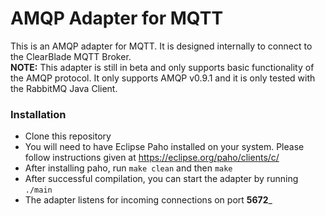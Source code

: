 # AMQP Adapter for MQTT

This is an AMQP adapter for MQTT. It is designed internally to connect to the ClearBlade MQTT Broker.  
__NOTE:__ This adapter is still in beta and only supports basic functionality of the AMQP protocol. It only supports AMQP v0.9.1 and it is only tested with the RabbitMQ Java Client.  

### Installation  
- Clone this repository  
- You will need to have Eclipse Paho installed on your system. Please follow instructions given at https://eclipse.org/paho/clients/c/  
- After installing paho, run ```make clean``` and then ```make```  
- After successful compilation, you can start the adapter by running ```./main```  
- The adapter listens for incoming connections on port __5672___  